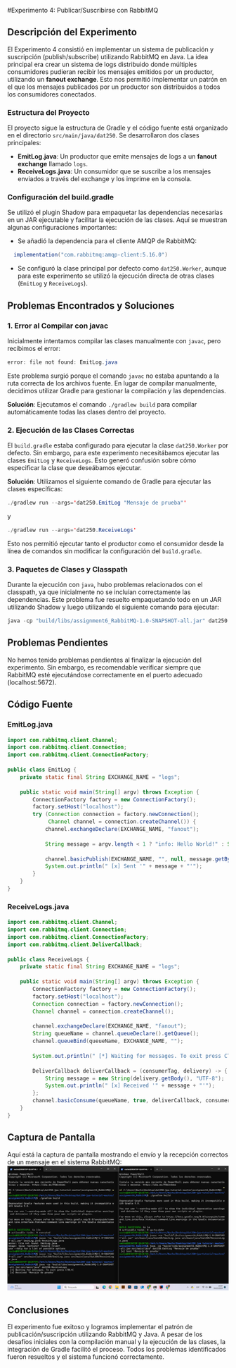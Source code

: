 #Experimento 4: Publicar/Suscribirse con RabbitMQ

## Descripción del Experimento

El Experimento 4 consistió en implementar un sistema de publicación y suscripción (publish/subscribe) utilizando RabbitMQ en Java. La idea principal era crear un sistema de logs distribuido donde múltiples consumidores pudieran recibir los mensajes emitidos por un productor, utilizando un **fanout exchange**. Esto nos permitió implementar un patrón en el que los mensajes publicados por un productor son distribuidos a todos los consumidores conectados.

### Estructura del Proyecto

El proyecto sigue la estructura de Gradle y el código fuente está organizado en el directorio `src/main/java/dat250`. Se desarrollaron dos clases principales:

- **EmitLog.java**: Un productor que emite mensajes de logs a un **fanout exchange** llamado `logs`.
- **ReceiveLogs.java**: Un consumidor que se suscribe a los mensajes enviados a través del exchange y los imprime en la consola.

### Configuración del build.gradle

Se utilizó el plugin Shadow para empaquetar las dependencias necesarias en un JAR ejecutable y facilitar la ejecución de las clases. Aquí se muestran algunas configuraciones importantes:

- Se añadió la dependencia para el cliente AMQP de RabbitMQ:
```java
  implementation("com.rabbitmq:amqp-client:5.16.0")
```
- Se configuró la clase principal por defecto como `dat250.Worker`, aunque para este experimento se utilizó la ejecución directa de otras clases (`EmitLog` y `ReceiveLogs`).

## Problemas Encontrados y Soluciones

### 1. Error al Compilar con javac

Inicialmente intentamos compilar las clases manualmente con `javac`, pero recibimos el error:
```java
error: file not found: EmitLog.java
```
Este problema surgió porque el comando `javac` no estaba apuntando a la ruta correcta de los archivos fuente. En lugar de compilar manualmente, decidimos utilizar Gradle para gestionar la compilación y las dependencias.

**Solución**: Ejecutamos el comando `./gradlew build` para compilar automáticamente todas las clases dentro del proyecto.

### 2. Ejecución de las Clases Correctas

El `build.gradle` estaba configurado para ejecutar la clase `dat250.Worker` por defecto. Sin embargo, para este experimento necesitábamos ejecutar las clases `EmitLog` y `ReceiveLogs`. Esto generó confusión sobre cómo especificar la clase que deseábamos ejecutar.

**Solución**: Utilizamos el siguiente comando de Gradle para ejecutar las clases específicas:
```java
./gradlew run --args='dat250.EmitLog "Mensaje de prueba"'
```
y
```java
./gradlew run --args='dat250.ReceiveLogs'
```
Esto nos permitió ejecutar tanto el productor como el consumidor desde la línea de comandos sin modificar la configuración del `build.gradle`.

### 3. Paquetes de Clases y Classpath

Durante la ejecución con `java`, hubo problemas relacionados con el classpath, ya que inicialmente no se incluían correctamente las dependencias. Este problema fue resuelto empaquetando todo en un JAR utilizando Shadow y luego utilizando el siguiente comando para ejecutar:
```java
java -cp "build/libs/assignment6_RabbitMQ-1.0-SNAPSHOT-all.jar" dat250.EmitLog "Mensaje de prueba"
```
## Problemas Pendientes

No hemos tenido problemas pendientes al finalizar la ejecución del experimento. Sin embargo, es recomendable verificar siempre que RabbitMQ esté ejecutándose correctamente en el puerto adecuado (localhost:5672).

## Código Fuente

### EmitLog.java
```java
import com.rabbitmq.client.Channel;  
import com.rabbitmq.client.Connection;  
import com.rabbitmq.client.ConnectionFactory;  

public class EmitLog {  
    private static final String EXCHANGE_NAME = "logs";  
  
    public static void main(String[] argv) throws Exception {  
        ConnectionFactory factory = new ConnectionFactory();  
        factory.setHost("localhost");  
        try (Connection connection = factory.newConnection();  
             Channel channel = connection.createChannel()) {  
            channel.exchangeDeclare(EXCHANGE_NAME, "fanout");  
  
            String message = argv.length < 1 ? "info: Hello World!" : String.join(" ", argv);  
  
            channel.basicPublish(EXCHANGE_NAME, "", null, message.getBytes("UTF-8"));  
            System.out.println(" [x] Sent '" + message + "'");  
        }  
    }  
}
```
### ReceiveLogs.java
```java
import com.rabbitmq.client.Channel;  
import com.rabbitmq.client.Connection;  
import com.rabbitmq.client.ConnectionFactory;  
import com.rabbitmq.client.DeliverCallback;  

public class ReceiveLogs {  
    private static final String EXCHANGE_NAME = "logs";  
  
    public static void main(String[] argv) throws Exception {  
        ConnectionFactory factory = new ConnectionFactory();  
        factory.setHost("localhost");  
        Connection connection = factory.newConnection();  
        Channel channel = connection.createChannel();  
  
        channel.exchangeDeclare(EXCHANGE_NAME, "fanout");  
        String queueName = channel.queueDeclare().getQueue();  
        channel.queueBind(queueName, EXCHANGE_NAME, "");  
  
        System.out.println(" [*] Waiting for messages. To exit press CTRL+C");  
  
        DeliverCallback deliverCallback = (consumerTag, delivery) -> {  
            String message = new String(delivery.getBody(), "UTF-8");  
            System.out.println(" [x] Received '" + message + "'");  
        };  
        channel.basicConsume(queueName, true, deliverCallback, consumerTag -> {});  
    }  
}
```
## Captura de Pantalla

Aquí está la captura de pantalla mostrando el envío y la recepción correctos de un mensaje en el sistema RabbitMQ:
![Captura de pantalla - Envío y recepción de mensajes en RabbitMQ](https://github.com/NachoAlcaldeT/DAT250/blob/main/Assignment6/Screenshots_Assignment6/experiment4_RabbitMQ.png)

## Conclusiones

El experimento fue exitoso y logramos implementar el patrón de publicación/suscripción utilizando RabbitMQ y Java. A pesar de los desafíos iniciales con la compilación manual y la ejecución de las clases, la integración de Gradle facilitó el proceso. Todos los problemas identificados fueron resueltos y el sistema funcionó correctamente.
